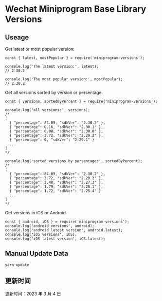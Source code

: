 
# Wechat Miniprogram Base Library Versions

## Useage

Get latest or most popular version:

```;
const { latest, mostPopular } = require('miniprogram-versions');

console.log('The latest version:', latest);
// 2.30.2

console.log('The most popular version:', mostPopular);
// 2.30.2

```

Get all versions sorted by version or persentage.

```
const { versions, sortedByPercent } = require('miniprogram-versions');

console.log('all versions:', versions);
/*
[
  { "percentage": 84.09, "sdkVer": "2.30.2" },
  { "percentage": 0.16, "sdkVer": "2.30.1" },
  { "percentage": 0.08, "sdkVer": "2.30.0" },
  { "percentage": 3.72, "sdkVer": "2.29.2" },
  { "percentage": 0, "sdkVer": "2.29.1" }
  ...
]
*/

console.log('sorted versions by persentage:', sortedByPercent);
/*
[
  { "percentage": 84.09, "sdkVer": "2.30.2" },
  { "percentage": 3.72, "sdkVer": "2.29.2" },
  { "percentage": 2.48, "sdkVer": "2.27.3" },
  { "percentage": 1.79, "sdkVer": "2.28.1" },
  { "percentage": 1.72, "sdkVer": "2.25.4" }
  ...
]
*/
```

Get versions in iOS or Android.

```
const { android, iOS } = require('miniprogram-versions');
console.log('android versions', android);
console.log('android latest version', android.latest);
console.log('iOS versions', iOS);
console.log('iOS latest version', iOS.latest);
```

## Manual Update Data

```
yarn update
```

## 更新时间

更新时间：2023 年 3 月 4 日
